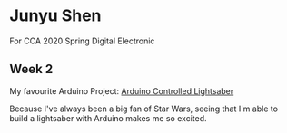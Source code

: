 # Junyu Shen
For CCA 2020 Spring Digital Electronic

## Week 2
My favourite Arduino Project: [Arduino Controlled Lightsaber](https://www.youtube.com/watch?v=Dzpe1GVOJXU)

Because I've always been a big fan of Star Wars, seeing that I'm able to build a lightsaber with Arduino makes me so excited.
